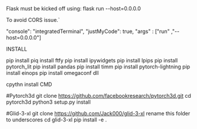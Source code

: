 Flask must be kicked off using:
flask run --host=0.0.0.0

To avoid CORS issue.`

"console": "integratedTerminal",
"justMyCode": true,
"args" :  ["run" ,"--host=0.0.0.0"] 

INSTALL

pip install 
piq install ftfy 
pip install ipywidgets 
pip install lpips 
pip install pytorch_lit 
pip install pandas 
pip install timm 
pip install pytorch-lightning 
pip install einops 
pip install omegaconf
dll


cpythn install CMD

#Pytorch3d
git clone https://github.com/facebookresearch/pytorch3d.git
cd pytorch3d 
python3 setup.py install


#Glid-3-xl
git clone https://github.com/Jack000/glid-3-xl
rename this folder to underscores
cd glid-3-xl
pip install -e .



